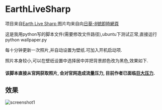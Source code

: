 # EarthLiveSharp
项目来自[Earth Live Sharp ](https://github.com/bitdust/EarthLiveSharp)
图片均来自向[日葵-8號即時網頁](http://himawari8.nict.go.jp/)

这是我用python写的脚本文件(需要修改文件路径),ubuntu下测试正常,直接运行 python wallpaper.py

每十分钟更新一次照片,并自动设置为壁纸.可加入开机启动项.

照片本身较小,可以在壁纸设置中选择居中并把背景颜色改为黑色,效果如下.

#### 该脚本直接从官网获取照片, 会对官网造成流量压力, 目前作者已面临[巨大压力](https://github.com/bitdust/EarthLiveSharp/issues/13).

## 效果
![screenshot1](https://github.com/xyangk/EarthLiveSharp/blob/master/demo/demo.png)
